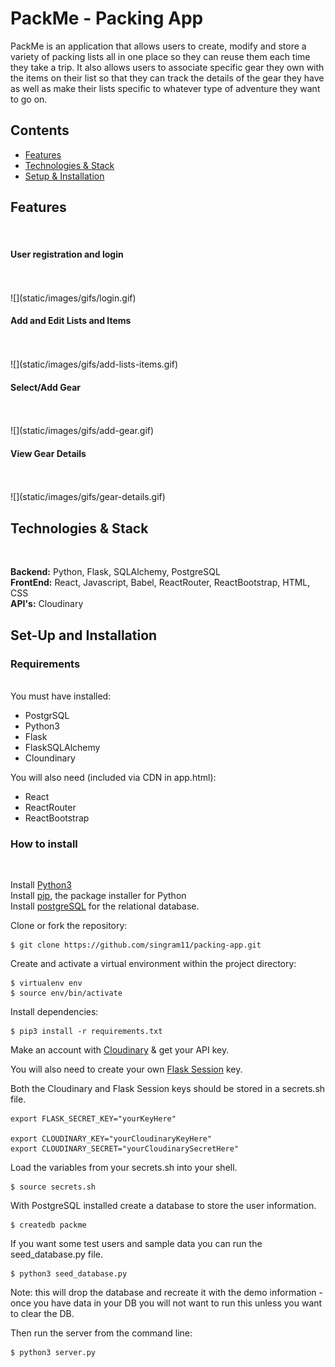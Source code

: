 # PackMe - Packing App

PackMe is an application that allows users to create, modify and store a variety of packing lists all in one place so they can reuse them each time they take a trip. It also allows users to associate specific gear they own with the items on their list so that they can track the details of the gear they have as well as make their lists specific to whatever type of adventure they want to go on.

## Contents

-   [Features](#features)
-   [Technologies & Stack](#techandstack)
-   [Setup & Installation](#setup)

## <a name="features"></a> Features

<br>

#### User registration and login

<br>
<br>
![](static/images/gifs/login.gif)
<br>

#### Add and Edit Lists and Items

<br>
<br>
![](static/images/gifs/add-lists-items.gif)
<br>

#### Select/Add Gear

<br>
<br>
![](static/images/gifs/add-gear.gif)
<br>

#### View Gear Details

<br>
<br>
![](static/images/gifs/gear-details.gif)
<br>

## <a name="techandstack"><a> Technologies & Stack

<br>

**Backend:** Python, Flask, SQLAlchemy, PostgreSQL<br>
**FrontEnd:** React, Javascript, Babel, ReactRouter, ReactBootstrap, HTML, CSS<br>
**API's:** Cloudinary<br>

## <a name="setup"><a> Set-Up and Installation

### Requirements

<br>
You must have installed:

-   PostgrSQL
-   Python3
-   Flask
-   FlaskSQLAlchemy
-   Cloundinary
    <br>

You will also need (included via CDN in app.html):

-   React
-   ReactRouter
-   ReactBootstrap
    <br>

### How to install

<br>

Install [Python3](https://www.python.org/downloads/mac-osx/)<br>
Install [pip](https://pip.pypa.io/en/stable/installing/), the package installer for Python<br>
Install [postgreSQL](https://www.postgresql.org/) for the relational database.<br>

Clone or fork the repository:

```
$ git clone https://github.com/singram11/packing-app.git
```

Create and activate a virtual environment within the project directory:

```
$ virtualenv env
$ source env/bin/activate
```

Install dependencies:

```
$ pip3 install -r requirements.txt
```

Make an account with [Cloudinary](https://cloudinary.com/documentation) & get your API key.

You will also need to create your own [Flask Session](https://flask-session.readthedocs.io/en/latest/) key.

Both the Cloudinary and Flask Session keys should be stored in a secrets.sh file.

```
export FLASK_SECRET_KEY="yourKeyHere"

export CLOUDINARY_KEY="yourCloudinaryKeyHere"
export CLOUDINARY_SECRET="yourCloudinarySecretHere"
```

Load the variables from your secrets.sh into your shell.

```
$ source secrets.sh
```

With PostgreSQL installed create a database to store the user information.

```
$ createdb packme
```

If you want some test users and sample data you can run the seed_database.py file.

```
$ python3 seed_database.py
```

Note: this will drop the database and recreate it with the demo information - once you have data in your DB you will not want to run this unless you want to clear the DB.

Then run the server from the command line:

```
$ python3 server.py
```
